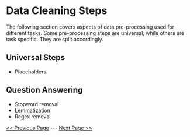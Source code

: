  # Data Cleaning Steps
 
 The following section covers aspects of data pre-processing used for different tasks. Some pre-processing steps are universal, while others are task specific. They are split accordingly.

## Universal Steps
- Placeholders

## Question Answering
- Stopword removal
- Lemmatization
- Regex removal

[<< Previous Page](Project-Setup.md) --- [Next Page >>](Train-Classification.md)
